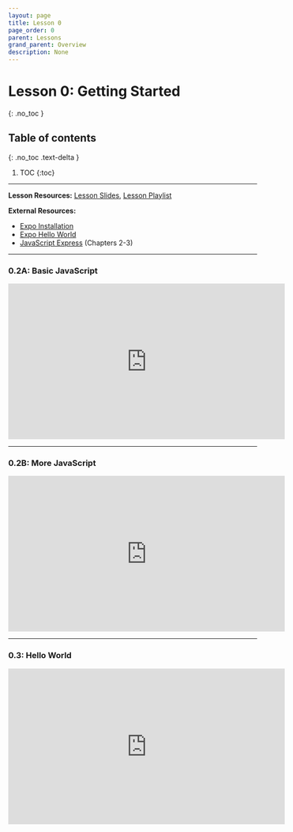 ```yaml
---
layout: page
title: Lesson 0
page_order: 0
parent: Lessons
grand_parent: Overview
description: None
---
```


# Lesson 0: Getting Started
{: .no_toc }

## Table of contents
{: .no_toc .text-delta }

1. TOC
{:toc}

---

**Lesson Resources:** [Lesson Slides](https://docs.google.com/presentation/d/1cStn6PqscIJfeQJd9mHPrARsaOk9MuHOY47WFst9nWk/edit?usp=sharing), [Lesson Playlist](https://www.youtube.com/watch?v=8afi7f4JZCc&list=PLKvGWBzwCeFyHDohMfswiyxwln6HN1NuV&index=1)

**External Resources:**

- [Expo Installation](https://docs.expo.io/get-started/installation/)
- [Expo Hello World](https://docs.expo.io/get-started/create-a-new-app/)
- [JavaScript Express](https://www.javascript.express) (Chapters 2-3)

---

### 0.2A: Basic JavaScript

<iframe width="560" height="315" src="https://www.youtube.com/embed/8afi7f4JZCc" frameborder="0" allow="accelerometer; clipboard-write; encrypted-media; gyroscope; picture-in-picture" allowfullscreen></iframe>

---

### 0.2B: More JavaScript

<iframe width="560" height="315" src="https://www.youtube.com/embed/GD0mX8J-ksM" frameborder="0" allow="accelerometer; clipboard-write; encrypted-media; gyroscope; picture-in-picture" allowfullscreen></iframe>

---

### 0.3: Hello World

<iframe width="560" height="315" src="https://www.youtube.com/embed/kRbt-cEznpU" frameborder="0" allow="accelerometer; clipboard-write; encrypted-media; gyroscope; picture-in-picture" allowfullscreen></iframe>